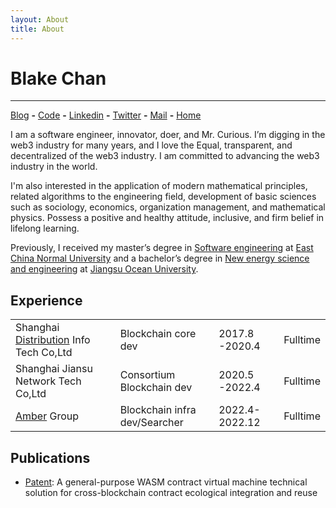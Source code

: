 ```yaml
---
layout: About
title: About
---
```



# Blake Chan
---
[Blog](https://blog.csdn.net/smilejiasmile) **-** [Code](https://github.com/ai-chen2050) **-** [Linkedin](https://www.linkedin.com/in/blake-chen-2825a9118) **-** [Twitter](https://www.twitter.com/Mr_chen5694) **-**  [Mail](mailto:ai-chen2050@qq.com) **-**  [Home](https://ai-chen2050.github.io/)   

I am a software engineer, innovator, doer, and Mr. Curious. I’m digging in the web3 industry for many years, and I love the Equal, transparent, and decentralized of the web3 industry. I am committed to advancing the web3 industry in the world.

I'm also interested in the application of modern mathematical principles, related algorithms to the engineering field, development of basic sciences such as sociology, economics, organization management, and mathematical physics. Possess a positive and healthy attitude, inclusive, and firm belief in lifelong learning.

Previously, I received my master’s degree in [Software engineering](http://www.sei.ecnu.edu.cn/) at [East China Normal University](https://www.ecnu.edu.cn/) and a bachelor’s degree in [New energy science and engineering](https://ss.jou.edu.cn/) at [Jiangsu Ocean University](https://www.jou.edu.cn/).

## Experience

|                                        |                               |                |          |
| -------------------------------------- | ----------------------------- | -------------- | -------- |
| Shanghai [Distribution](https://www.linkedin.com/company/onchain/) Info Tech Co,Ltd | Blockchain core dev           | 2017.8 -2020.4 | Fulltime |
| Shanghai Jiansu Network Tech Co,Ltd    | Consortium Blockchain dev     | 2020.5 -2022.4 | Fulltime |
| [Amber](https://www.linkedin.com/company/amberbtc/mycompany/verification/) Group                       | Blockchain infra dev/Searcher | 2022.4-2022.12 | Fulltime         |

## Publications

- [Patent](https://www.zhangqiaokeyan.com/patent-detail/06120114021718.html): A general-purpose WASM contract virtual machine technical solution for cross-blockchain contract ecological integration and reuse